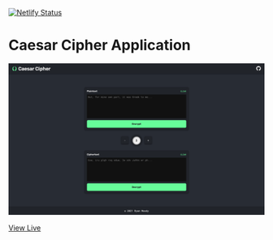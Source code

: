 [![Netlify Status](https://api.netlify.com/api/v1/badges/79ec1d87-76ff-44a6-9a69-acb384759894/deploy-status)](https://app.netlify.com/sites/caesar-cipher-app/deploys)

# Caesar Cipher Application

![Screenshot](/docs/Screenshot.png "Caesar Cipher Application")

[View Live](https://caesar-cipher-app.netlify.app)
